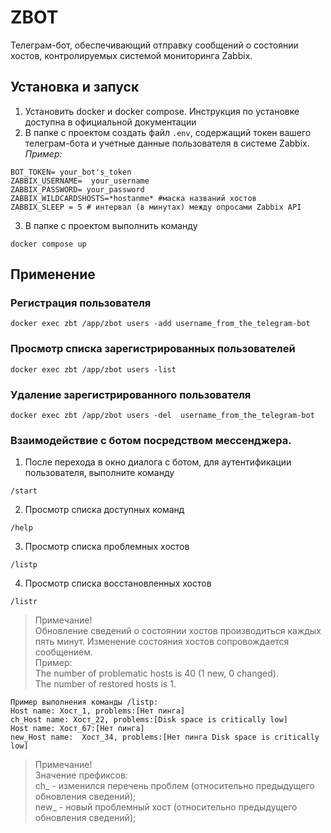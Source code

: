 # ZBOT
Телеграм-бот, обеспечивающий отправку сообщений о состоянии хостов, контролируемых  системой мониторинга Zabbix.

## Установка и запуск 
1. Установить docker и docker compose.
Инструкция по установке доступна в официальной документации
2. В папке с проектом создать файл `.env`, содержащий токен вашего телеграм-бота и учетные данные пользователя в системе Zabbix.<br>
_Пример:_
```
BOT_TOKEN= your_bot's_token
ZABBIX_USERNAME=  your_username
ZABBIX_PASSWORD= your_password
ZABBIX_WILDCARDSHOSTS=*hostanme* #маска названий хостов
ZABBIX_SLEEP = 5 # интервал (в минутах) между опросами Zabbix API
```
3. В папке с проектом выполнить команду
```commandline
docker compose up
```
## Применение
### Регистрация пользователя
```commandline
docker exec zbt /app/zbot users -add username_from_the_telegram-bot
```
### Просмотр списка зарегистрированных пользователей
```commandline
docker exec zbt /app/zbot users -list
```
### Удаление зарегистрированного пользователя 
```commandline
docker exec zbt /app/zbot users -del  username_from_the_telegram-bot
```
### Взаимодействие с ботом посредством мессенджера.
1. После перехода в окно диалога с ботом, для аутентификации пользователя, выполните команду
```
/start
```
2. Просмотр списка доступных команд
```
/help
```
3. Просмотр списка проблемных хостов
```
/listp
```
4.  Просмотр списка восстановленных хостов
```
/listr
```
> Примечание!  
> Обновление сведений о состоянии хостов производиться каждых пять минут.
> Изменение состояния хостов сопровождается сообщением.  
> Пример:  
> The number of problematic hosts is 40 (1 new, 0 changed).  
> The number of restored hosts is 1.
```
Пример выполнения команды /listp:
Host name: Хост_1, problems:[Нет пинга]  
ch_Host name: Хост_22, problems:[Disk space is critically low]  
Host name: Хост_67:[Нет пинга]  
new_Host name:  Хост_34, problems:[Нет пинга Disk space is critically low]
```
>Примечание!  
>Значение префиксов:  
> ch_ - изменился перечень проблем (относительно предыдущего обновления сведений);  
> new_ - новый проблемный хост (относительно предыдущего обновления сведений);  
